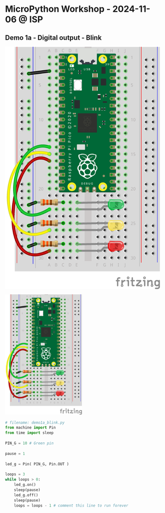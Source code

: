 # MicroPython Workshop - 2024-11-06 @ ISP


## Demo 1a - Digital output - Blink

![image](./img/Semaforo%20-%20Pi%20Pico_bb.png)

<img src="./img/Semaforo%20-%20Pi%20Pico_bb.png" alt="demo1a" width="250"/>

```Python
# filename: demo1a_blink.py
from machine import Pin
from time import sleep
 
PIN_G = 10 # Green pin

pause = 1

led_g = Pin( PIN_G, Pin.OUT ) 

loops = 3
while loops > 0:
    led_g.on()
    sleep(pause)
    led_g.off()
    sleep(pause)
    loops = loops - 1 # comment this line to run forever
```
